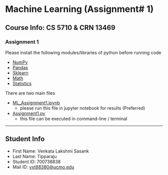# **Machine Learning** (Assignment# 1) 
Course Info: CS 5710 & CRN 13469
---
### Assignment 1 
Please install the following modules/libraries of python before running code
- [NumPy](https://numpy.org/install/)
- [Pandas](https://pandas.pydata.org/docs/getting_started/install.html)
- [Sklearn](https://scikit-learn.org/stable/install.html)
- [Math](https://pypi.org/project/python-math/)
- [Statistics](https://pypi.org/project/statistics/)

There are two main files
- [ML_Assignment1.ipynb](https://github.com/Sasank09/CS5710_13469/blob/main/Assignments/Assignment1/ML_Assignment.ipynb)
  - please run this file in jupyter notebook for results (Preferred)
- [Assignment1.py](https://github.com/Sasank09/CS5710_13469/blob/main/Assignments/Assignment1/Assignment1.py)
  - this file can be executed in command-line / terminal
  
---
## Student Info
- First Name: Venkata Lakshmi Sasank
- Last Name: Tipparaju
- Student ID: 700738838
- Mail ID: vxt88380@ucmo.edu
